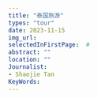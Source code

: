 ```yaml
---
title: "泰国旅游"
types: "tour"
date: 2023-11-15
img_url: 
selectedInFirstPage:  # 
abstract: ""
location: ""
Journalist:
- Shaojie Tan
KeyWords:
---
```

